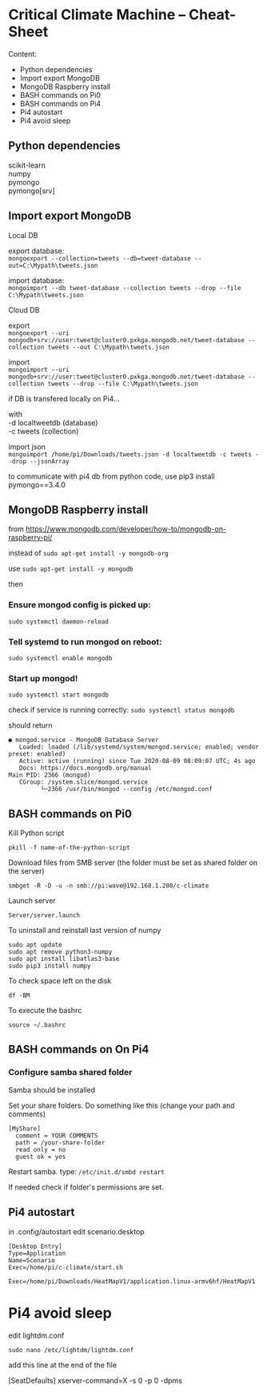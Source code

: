 # Critical Climate Machine – Cheat-Sheet

Content:

- Python dependencies
- Import export MongoDB
- MongoDB Raspberry install
- BASH commands on Pi0
- BASH commands on Pi4
- Pi4 autostart
- Pi4 avoid sleep

## Python dependencies

scikit-learn  
numpy  
pymongo  
pymongo[srv]

## Import export MongoDB

Local DB

export database:  
`mongoexport --collection=tweets --db=tweet-database --out=C:\Mypath\tweets.json`

import database:  
`mongoimport --db tweet-database --collection tweets --drop --file C:\Mypath\tweets.json`

Cloud DB

export  
`mongoexport --uri mongodb+srv://user:tweet@cluster0.pxkga.mongodb.net/tweet-database --collection tweets --out C:\Mypath\tweets.json`

import  
`mongoimport --uri mongodb+srv://user:tweet@cluster0.pxkga.mongodb.net/tweet-database --collection tweets --drop --file C:\Mypath\tweets.json`

if DB is transfered locally on Pi4...

with  
-d localtweetdb (database)  
-c tweets (collection)

import json  
`mongoimport /home/pi/Downloads/tweets.json -d localtweetdb -c tweets --drop --jsonArray`

to communicate with pi4 db from python code, use pip3 install pymongo==3.4.0

## MongoDB Raspberry install

from https://www.mongodb.com/developer/how-to/mongodb-on-raspberry-pi/

instead of `sudo apt-get install -y mongodb-org`

use `sudo apt-get install -y mongodb`

then

### Ensure mongod config is picked up:
`sudo systemctl daemon-reload`

### Tell systemd to run mongod on reboot:
`sudo systemctl enable mongodb`

### Start up mongod!
`sudo systemctl start mongodb`

check if service is running correctly: `sudo systemctl status mongodb`

should return

```
● mongod.service - MongoDB Database Server
   Loaded: loaded (/lib/systemd/system/mongod.service; enabled; vendor preset: enabled)
   Active: active (running) since Tue 2020-08-09 08:09:07 UTC; 4s ago
   Docs: https://docs.mongodb.org/manual
Main PID: 2366 (mongod)
   CGroup: /system.slice/mongod.service
         └─2366 /usr/bin/mongod --config /etc/mongod.conf
```

## BASH commands on Pi0

Kill Python script

`pkill -f name-of-the-python-script`

Download files from SMB server (the folder must be set as shared folder on the server)

`smbget -R -D -u -n smb://pi:wave@192.168.1.200/c-climate`

Launch server

`Server/server.launch`

To uninstall and reinstall last version of numpy

```
sudo apt update
sudo apt remove python3-numpy
sudo apt install libatlas3-base
sudo pip3 install numpy
```
To check space left on the disk

`df -BM`

To execute the bashrc

`source ~/.bashrc`

## BASH commands on On Pi4

### Configure samba shared folder

Samba should be installed

Set your share folders. Do something like this (change your path and comments)

```
[MyShare]
  comment = YOUR COMMENTS
  path = /your-share-folder
  read only = no
  guest ok = yes
```
Restart samba. type: `/etc/init.d/smbd restart`

If needed check if folder's permissions are set.

## Pi4 autostart

in .config/autostart edit scenario.desktop

```
[Desktop Entry]
Type=Application
Name=Scenario
Exec=/home/pi/c-climate/start.sh
```

```
Exec=/home/pi/Downloads/HeatMapV1/application.linux-armv6hf/HeatMapV1
```

# Pi4 avoid sleep

edit lightdm.conf

`sudo nano /etc/lightdm/lightdm.conf`

add this line at the end of the file

[SeatDefaults]
xserver-command=X -s 0 -p 0 -dpms

